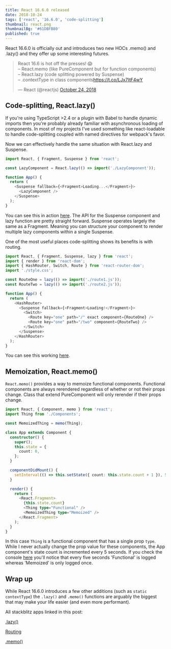 ```yaml
---
title: React 16.6.0 released
date: 2018-10-24
tags: ['react', '16.6.0', 'code-splitting']
thumbnail: react.png
thumbnailBg: '#61DBFB80'
published: true
---
```


React 16.6.0 is officially out and introduces two new HOCs .memo() and .lazy() and they offer up some interesting futures.

<!--more-->

<blockquote class="twitter-tweet" data-lang="en"><p lang="en" dir="ltr">React 16.6 is hot off the presses! 😱<br>– React.memo (like PureComponent but for function components)<br>– React.lazy (code splitting powered by Suspense)<br>– .contextType in class components<a href="https://t.co/LJx7ItF4wY">https://t.co/LJx7ItF4wY</a></p>&mdash; React (@reactjs) <a href="https://twitter.com/reactjs/status/1054886083475857408?ref_src=twsrc%5Etfw">October 24, 2018</a></blockquote>

## Code-splitting, React.lazy()

If you're using TypeScript >2.4 or a plugin with Babel to handle dynamic imports then you're probably already familiar with asynchronous loading of components. In most of my projects I've used something like react-loadable to handle code-splitting coupled with named directives for webpack's favor.

Now we can effectively handle the same situation with React.lazy and Suspense.

```typescript
import React, { Fragment, Suspense } from 'react';

const LazyComponent = React.lazy(() => import('./LazyComponent'));

function App() {
  return (
    <Suspense fallback={<Fragment>Loading...</Fragment>}>
      <LazyComponent />
    </Suspense>
  );
}
```

You can see this in action [here](https://stackblitz.com/edit/react-xqazvl). The API for the Suspense component and lazy function are pretty straight forward. Suspense operates largely the same as a Fragment. Meaning you can structure your component to render multiple lazy components within a single Suspense.

One of the most useful places code-splitting shows its benefits is with routing.

```typescript
import React, { Fragment, Suspense, lazy } from 'react';
import { render } from 'react-dom';
import { HashRouter, Switch, Route } from 'react-router-dom';
import './style.css';

const RouteOne = lazy(() => import('./route1.js'));
const RouteTwo = lazy(() => import('./route2.js'));

function App() {
  return (
    <HashRouter>
      <Suspense fallback={<Fragment>Loading!</Fragment>}>
        <Switch>
          <Route key="one" path="/" exact component={RouteOne} />
          <Route key="one" path="/two" component={RouteTwo} />
        </Switch>
      </Suspense>
    </HashRouter>
  );
}
```

You can see this working [here](https://stackblitz.com/edit/react-sraxvv).

## Memoization, React.memo()

`React.memo()` provides a way to memoize functional components. Functional components are always rerendered regardless of whether or not their props change. Class that extend PureComponent will only rerender if their props change.

```typescript
import React, { Component, memo } from 'react';
import Thing from './Components';

const MemoizedThing = memo(Thing);

class App extends Component {
  constructor() {
    super();
    this.state = {
      count: 0,
    };
  }

  componentDidMount() {
    setInterval(() => this.setState({ count: this.state.count + 1 }), 5000);
  }

  render() {
    return (
      <React.Fragment>
        {this.state.count}
        <Thing type="Functional" />
        <MemoizedThing type="Memoized" />
      </React.Fragment>
    );
  }
}
```

In this case `Thing` is a functional component that has a single prop `type`. While I never actually change the prop value for these components, the App component's state count is incremented every 5 seconds. If you check the console [here](https://stackblitz.com/edit/react-memo) you'll notice that every five seconds 'Functional' is logged whereas 'Memoized' is only logged once.

## Wrap up

While React 16.6.0 introduces a few other additions (such as `static contextType`) the `.lazy()` and `.memo()` functions are arguably the biggest that may make your life easier (and even more performant).

All stackblitz apps linked in this post:

[.lazy()](https://stackblitz.com/edit/react-xqazvl)

[Routing](https://stackblitz.com/edit/react-sraxvv)

[.memo()](https://stackblitz.com/edit/react-memo)
